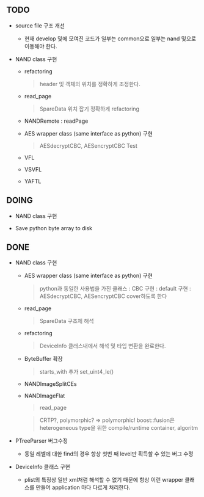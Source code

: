 ## TODO
  * source file 구조 개선
    - 현재 develop 및에 모여진 코드가 일부는 common으로 일부는 nand 및으로 이동해야 한다.

  * NAND class 구현
    - refactoring
      > header 및 객체의 위치를 정확하게 조정한다.

    - read_page
      > SpareData 위치 잡기 정확하게 refactoring

    - NANDRemote
      : readPage

    - AES wrapper class (same interface as python) 구현
      > AESdecryptCBC, AESencryptCBC Test

    - VFL
    
    - VSVFL

    - YAFTL

## DOING
  * NAND class 구현

  * Save python byte array to disk

## DONE
  * NAND class 구현
    - AES wrapper class (same interface as python) 구현
      > python과 동일한 사용법을 가진 클래스
        : CBC 구현
        : default 구현
        : AESdecryptCBC, AESencryptCBC cover하도록 한다

    - read_page
      > SpareData 구조체 해석

    - refactoring
      > DeviceInfo 클래스내에서 해석 및 타입 변환을 완료한다.

    - ByteBuffer 확장
      > starts_with 추가
      > set_uint4_le()

    - NANDImageSplitCEs

    - NANDImageFlat
      > read_page

      > CRTP?, polymorphic? => polymorphic!
        boost::fusion은 heterogeneous type을 위한 compile/runtime container, algoritm

  * PTreeParser 버그수정
    - 동일 레벨에 대한 find의 경우 항상 첫번 째 level만 획득할 수 있는 버그 수정
  
  * DeviceInfo 클래스 구현
    - plist의 특징상 일반 xml처럼 해석할 수 없기 때문에 항상 이런 wrapper 클래스를 만들어
      application 마다 다르게 처리한다.
